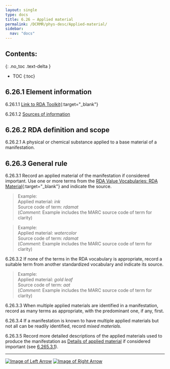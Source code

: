 ```yaml
---
layout: single
type: docs
title: 6.26 — Applied material
permalink: /DCRMR/phys-desc/Applied-material/
sidebar:
  nav: "docs"
---
```


## Contents:
{: .no_toc .text-delta }

- TOC
{:toc}

## 6.26.1 Element information

<a name="6.26.1.1">6.26.1.1</a> [Link to RDA Toolkit](https://beta.rdatoolkit.org/Content?externalId=en-US_ala-ca5c2d63-34dc-35c3-8033-71d949c4419d){:target="_blank"}

<a name="6.26.1.2">6.26.1.2</a> [Sources of information](/DCRMR/phys-desc/#6011-sources-of-information) 

## 6.26.2 RDA definition and scope

<a name="6.26.2.1">6.26.2.1</a> A physical or chemical substance applied to a base material of a manifestation.

## 6.26.3 General rule 

<a name="6.26.3.1">6.26.3.1</a> Record an applied material of the manifestation if considered important. Use one or more terms from the [RDA Value Vocabularies: RDA Material](http://www.rdaregistry.info/termList/RDAMaterial/){:target="_blank"} and indicate the source.

>Example:  
>Applied material: <CITE>ink</CITE>  
>Source code of term: <CITE>rdamat</CITE>  
>(*Comment*: Example includes the MARC source code of term for clarity)

>Example:  
>Applied material: <CITE>watercolor</CITE>  
>Source code of term: <CITE>rdamat</CITE>  
>(*Comment*: Example includes the MARC source code of term for clarity)

<a name="6.26.3.2">6.26.3.2</a> If none of the terms in the RDA vocabulary is appropriate, record a suitable term from another standardized vocabulary and indicate its source.

>Example:  
>Applied material: <CITE>gold leaf</CITE>  
>Source code of term: <CITE>aat</CITE>  
>(*Comment*: Example includes the MARC source code of term for clarity)

<a name="6.26.3.3">6.26.3.3</a> When multiple applied materials are identified in a manifestation, record as many terms as appropriate, with the predominant one, if any, first.

<a name="6.26.3.4">6.26.3.4</a> If a manifestation is known to have multiple applied materials but not all can be readily identified, record *mixed materials.*

<a name="6.26.3.5">6.26.3.5</a> Record more detailed descriptions of the applied materials used to produce the manifestation as [Details of applied material](/DCRMR/phys-desc/Details-of-applied-material/) if considered important (see [6.265.3.1](/DCRMR/phys-desc/Details-of-applied-material/#6.265.3.1)).

---

[![Image of Left Arrow](https://rbms-bsc.github.io/DCRMR/assets/pictures/navigation/Arrow_Left.png "6.255 — Details of base material")](/DCRMR/phys-desc/Details-of-base-material/) [![Image of Right Arrow](https://rbms-bsc.github.io/DCRMR/assets/pictures/navigation/Arrow_Right.png "6.265 — Details of applied material")](/DCRMR/phys-desc/Details-of-applied-material/)